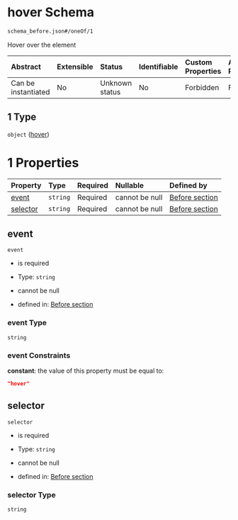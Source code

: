 # hover Schema

```txt
schema_before.json#/oneOf/1
```

Hover over the element

| Abstract            | Extensible | Status         | Identifiable | Custom Properties | Additional Properties | Access Restrictions | Defined In                                                                        |
| :------------------ | :--------- | :------------- | :----------- | :---------------- | :-------------------- | :------------------ | :-------------------------------------------------------------------------------- |
| Can be instantiated | No         | Unknown status | No           | Forbidden         | Forbidden             | none                | [schema\_before.json\*](../lib/schemas/schema_before.json "open original schema") |

## 1 Type

`object` ([hover](schema_before-oneof-hover.md))

# 1 Properties

| Property              | Type     | Required | Nullable       | Defined by                                                                                                           |
| :-------------------- | :------- | :------- | :------------- | :------------------------------------------------------------------------------------------------------------------- |
| [event](#event)       | `string` | Required | cannot be null | [Before section](schema_before-oneof-hover-properties-event.md "schema_before.json#/oneOf/1/properties/event")       |
| [selector](#selector) | `string` | Required | cannot be null | [Before section](schema_before-oneof-hover-properties-selector.md "schema_before.json#/oneOf/1/properties/selector") |

## event



`event`

*   is required

*   Type: `string`

*   cannot be null

*   defined in: [Before section](schema_before-oneof-hover-properties-event.md "schema_before.json#/oneOf/1/properties/event")

### event Type

`string`

### event Constraints

**constant**: the value of this property must be equal to:

```json
"hover"
```

## selector



`selector`

*   is required

*   Type: `string`

*   cannot be null

*   defined in: [Before section](schema_before-oneof-hover-properties-selector.md "schema_before.json#/oneOf/1/properties/selector")

### selector Type

`string`
